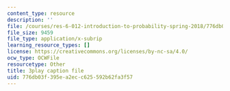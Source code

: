 ```yaml
---
content_type: resource
description: ''
file: /courses/res-6-012-introduction-to-probability-spring-2018/776db03f395ea2ecc625592b62fa3f57_ipSdsosGJBs.srt
file_size: 9459
file_type: application/x-subrip
learning_resource_types: []
license: https://creativecommons.org/licenses/by-nc-sa/4.0/
ocw_type: OCWFile
resourcetype: Other
title: 3play caption file
uid: 776db03f-395e-a2ec-c625-592b62fa3f57
---
```

